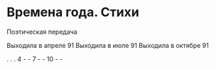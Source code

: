 # Времена года. Стихи

Поэтическая передача

Выходила в апреле 91
Выходила в июле 91
Выходила в октябре 91

.   .   .   4   -   -
7   -   -   10  -   -
